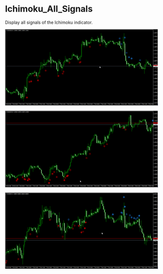 # Ichimoku_All_Signals
Display all signals of the Ichimoku indicator.

![EURUSD-H1](EURUSD-H1.png)

![EURCHF-H1](EURCHF-H1.png)

![EURGBP-H1](EURGBP-H1.png)




